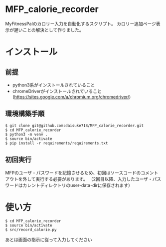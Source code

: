 # MFP_calorie_recorder
MyFitnessPalのカロリー入力を自動化するスクリプト。
カロリー追加ページ表示が遅いことの解決として作りました。

# インストール

## 前提
- python3系がインストールされていること
- chromeDriverがインストールされていること(https://sites.google.com/a/chromium.org/chromedriver/)

## 環境構築手順
```
$ git clone git@github.com:daisuke718/MFP_calorie_recorder.git
$ cd MFP_calorie_recorder
$ python3 -m venv .
$ source bin/activate
$ pip install -r requirements/requirements.txt
```

## 初回実行
MFPのユーザ・パスワードを記憶させるため、初回はソースコードのコメントアウトを外して実行する必要があります。
（2回目以降、入力したユーザ・パスワードはカレントディレクトリのuser-data-dirに保存されます）

# 使い方

```
$ cd MFP_calorie_recorder
$ source bin/activate
$ src/record_calorie.py
```

あとは画面の指示に従って入力してください
